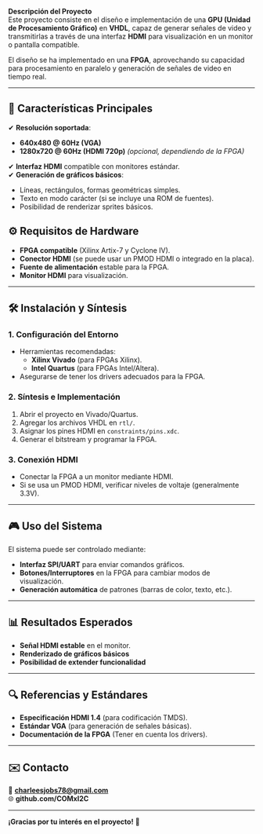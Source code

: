 **Descripción del Proyecto**  
Este proyecto consiste en el diseño e implementación de una **GPU (Unidad de Procesamiento Gráfico)** en **VHDL**, capaz de generar señales de video y transmitirlas a través de una interfaz **HDMI** para visualización en un monitor o pantalla compatible.  

El diseño se ha implementado en una **FPGA**, aprovechando su capacidad para procesamiento en paralelo y generación de señales de video en tiempo real.  

---

## **🎯 Características Principales**  
✔ **Resolución soportada**:  
   - **640x480 @ 60Hz (VGA)**  
   - **1280x720 @ 60Hz (HDMI 720p)** *(opcional, dependiendo de la FPGA)*  

✔ **Interfaz HDMI** compatible con monitores estándar.  
✔ **Generación de gráficos básicos**:  
   - Líneas, rectángulos, formas geométricas simples.  
   - Texto en modo carácter (si se incluye una ROM de fuentes).  
   - Posibilidad de renderizar sprites básicos.  

## **⚙️ Requisitos de Hardware**  
- **FPGA compatible** (Xilinx Artix-7 y Cyclone IV).  
- **Conector HDMI** (se puede usar un PMOD HDMI o integrado en la placa).  
- **Fuente de alimentación** estable para la FPGA.  
- **Monitor HDMI** para visualización.  

---

## **🛠️ Instalación y Síntesis**  
### **1. Configuración del Entorno**  
- Herramientas recomendadas:  
  - **Xilinx Vivado** (para FPGAs Xilinx).  
  - **Intel Quartus** (para FPGAs Intel/Altera).  
- Asegurarse de tener los drivers adecuados para la FPGA.  

### **2. Síntesis e Implementación**  
1. Abrir el proyecto en Vivado/Quartus.  
2. Agregar los archivos VHDL en `rtl/`.  
3. Asignar los pines HDMI en `constraints/pins.xdc`.  
4. Generar el bitstream y programar la FPGA.  

### **3. Conexión HDMI**  
- Conectar la FPGA a un monitor mediante HDMI.  
- Si se usa un PMOD HDMI, verificar niveles de voltaje (generalmente 3.3V).  

---

## **🎮 Uso del Sistema**  
El sistema puede ser controlado mediante:  
- **Interfaz SPI/UART** para enviar comandos gráficos.  
- **Botones/Interruptores** en la FPGA para cambiar modos de visualización.  
- **Generación automática** de patrones (barras de color, texto, etc.).  

---

## **📊 Resultados Esperados**  
- **Señal HDMI estable** en el monitor.  
- **Renderizado de gráficos básicos** 
- **Posibilidad de extender funcionalidad** 

---

## **🔍 Referencias y Estándares**  
- **Especificación HDMI 1.4** (para codificación TMDS).  
- **Estándar VGA** (para generación de señales básicas).  
- **Documentación de la FPGA** (Tener en cuenta los drivers).  


---

## **✉️ Contacto**  
📧 **charleesjobs78@gmail.com**  
🌐 **github.com/COMxI2C**  

--- 

**¡Gracias por tu interés en el proyecto!** 🚀
